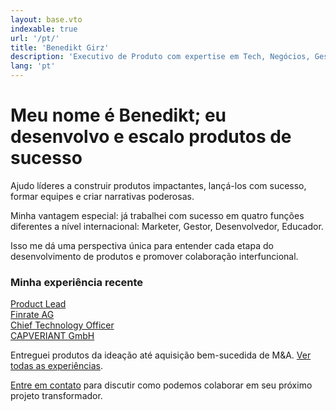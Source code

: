 ```yaml
---
layout: base.vto
indexable: true
url: '/pt/'
title: 'Benedikt Girz'
description: 'Executivo de Produto com expertise em Tech, Negócios, Gestão e Storytelling'
lang: 'pt'
---
```


# Meu nome é Benedikt; eu desenvolvo e escalo produtos de sucesso

Ajudo líderes a construir produtos impactantes, 
lançá-los com sucesso, formar equipes e criar narrativas poderosas.

Minha vantagem especial: já trabalhei com sucesso em quatro funções diferentes a nível internacional:
<span class="font-medium">Marketer</span>,
<span class="font-medium">Gestor</span>,
<span class="font-medium">Desenvolvedor</span>,
<span class="font-medium">Educador</span>.

Isso me dá uma perspectiva única para entender cada etapa do desenvolvimento de produtos e promover colaboração interfuncional.

<div class="experience-overview">
  <h3>Minha experiência recente</h3>
  <div class="experience-nav">
    <a href="/pt/experiencia#finrate" class="experience-nav-item">
      <div>
        <div class="experience-nav-company">Product Lead</div>
        <div class="experience-nav-role">Finrate AG</div>
      </div>
    </a>
    <a href="/pt/experiencia#capveriant" class="experience-nav-item">
      <div>
        <div class="experience-nav-company">Chief Technology Officer</div>
        <div class="experience-nav-role">CAPVERIANT GmbH</div>
      </div>
    </a>
  </div>
</div>

Entreguei produtos da ideação até aquisição bem-sucedida de M&A. [Ver todas as experiências](/pt/experiencia/).

[Entre em contato](/pt/contato/) para discutir como podemos colaborar em seu próximo projeto transformador.